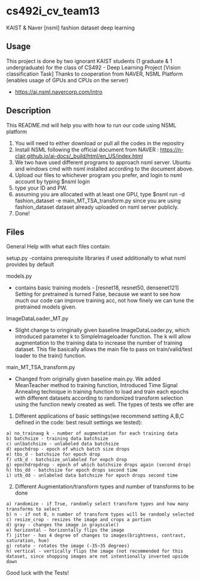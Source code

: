 # cs492i_cv_team13
KAIST &amp; Naver [nsml] fashion dataset deep learning

## Usage
This project is done by two ignorant KAIST students (1 graduate & 1 undergraduate)
for the class of CS492 - Deep Learning Project [Vision classification Task]
Thanks to cooperation from NAVER, NSML Platform (enables usage of GPUs and CPUs on the server)
 - https://ai.nsml.navercorp.com/intro

## Description
This README.md will help you with how to run our code using NSML platform

1. You will need to either download or pull all the codes in the repositry
2. Install NSML following the official document from NAVER : https://n-clair.github.io/ai-docs/_build/html/en_US/index.html
3. We two have used different programs to approach nsml server. Ubuntu and windows cmd with nsml installed according to the document above.
4. Upload our files to whichever program you prefer, and login to nsml account by typing $nsml login
5. type your ID and PW.
6. assuming you are allocated with at least one GPU, type $nsml run -d fashion_dataset -e main_MT_TSA_transform.py
since you are using fashion_dataset dataset already uploaded on nsml server publicly.
7. Done!

## Files
General Help with what each files contain:

setup.py 
 -contains prerequisite libraries if used additionally to what nsml provides by default

models.py 
 - contains basic training models - [resnet18, resnet50, densenet121]
Setting for pretrained is turned False, because we want to see how much our code can improve training acc,
not how finely we can tune the pretrained models given.
            
ImageDataLoader_MT.py 
 - Slight change to oringinally given baseline ImageDataLoader.py, which introduced parameter k to
   SimpleImageloader function. The k will allow augmentation to the training data to increase the number of
   training dataset. This file basically allows the main file to pass on train/valid/test loader to the
   train() function.

main_MT_TSA_transform.py 
 - Changed from originally given baseline main.py. We added MeanTeacher method to training function,
 Introduced Time Signal Annealing technique in training function to load and train each epochs with 
 different datasets according to randomized transform selection using the function newly created as 
 well.
 The types of tests we offer are
  1. Different applications of basic settings(we recommend setting A,B,C defined in the code: best result settings we tested):   
   ```
   a) no_trainaug k - number of augmentation for each training data
   b) batchsize - training data batchsize
   c) unlbatchsize - unlabeled data batchsize
   d) epochdrop - epoch of which batch size drops
   e) tbs_d - batchsize for epoch drop
   f) utb_d - batchsize_unlabeled for eopch drop
   g) epochdropdrop - epoch of which batchsize drops again (second drop)
   h) tbs_dd - batchsize for epoch drops second time
   i) utb_dd - unlabeled data batchsize for epoch drops second time 
   ```                           
  2. Different Augmentation/transform types and number of transforms to be done
   ```
   a) randomize - if True, randomly select transform types and how many transforms to select
   b) n - if not 0, n number of transform types will be randomly selected
   c) resize_crop - resizes the image and crops a portion
   d) gray - changes the image in grayscale()
   e) horizontal - horizontally flips the image
   f) jitter - has 4 degree of changes to images(brightness, contrast, saturation, hue)
   g) rotate - rotates the image (-35~35 degrees)
   h) vertical - vertically flips the image (not recommended for this dataset, since shopping images are not intentionally inverted upside down
   ```
   
Good luck with the Tests!
